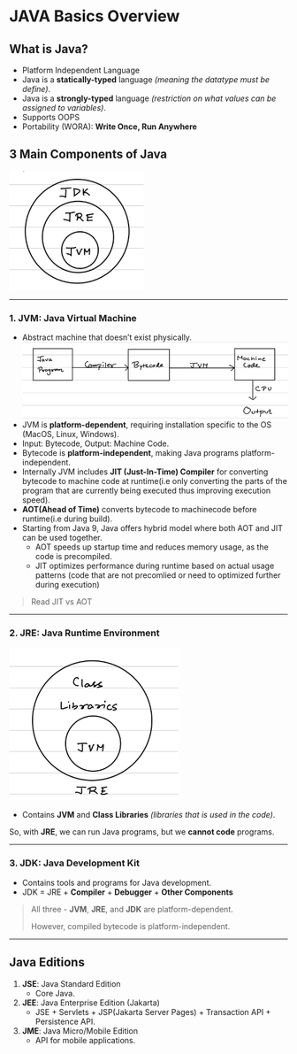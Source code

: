 # JAVA Basics Overview

## What is Java?

- Platform Independent Language
- Java is a **statically-typed** language *(meaning the datatype must be define)*.
- Java is a **strongly-typed** language *(restriction on what values can be assigned to variables)*.
- Supports OOPS
- Portability (WORA): **Write Once, Run Anywhere**

## 3 Main Components of Java

![alt text](../../assets/comps_of_java.png)

---

### 1. JVM: Java Virtual Machine

- Abstract machine that doesn’t exist physically.
![alt text](../../assets/jvm.png)
- JVM is **platform-dependent**, requiring installation specific to the OS (MacOS, Linux, Windows).
- Input: Bytecode, Output: Machine Code.
- Bytecode is **platform-independent**, making Java programs platform-independent.
- Internally JVM includes **JIT (Just-In-Time) Compiler** for converting bytecode to machine code at runtime(i.e only converting the parts of the program that are currently being executed thus improving execution speed).
- **AOT(Ahead of Time)** converts bytecode to machinecode before runtime(i.e during build).
- Starting from Java 9, Java offers hybrid model where both AOT and JIT can be used together.
  - AOT speeds up startup time and reduces memory usage, as the code is precompiled.
  - JIT optimizes performance during runtime based on actual usage patterns (code that are not precomlied or need to optimized further during execution)

> Read JIT vs AOT

---

### 2. JRE: Java Runtime Environment

![alt text](../../assets/jre.png)

- Contains **JVM** and **Class Libraries** *(libraries that is used in the code)*.

So, with **JRE**, we can run Java programs, but we **cannot code** programs.

---

### 3. JDK: Java Development Kit

- Contains tools and programs for Java development.  
- JDK = JRE + **Compiler** + **Debugger** + **Other Components**

> All three - **JVM**, **JRE**, and **JDK** are platform-dependent.
>
> However, compiled bytecode is platform-independent.

---

## Java Editions

1. **JSE**: Java Standard Edition
    - Core Java.
2. **JEE**: Java Enterprise Edition (Jakarta)
    - JSE + Servlets + JSP(Jakarta Server Pages) + Transaction API + Persistence API.
3. **JME**: Java Micro/Mobile Edition
    - API for mobile applications.
